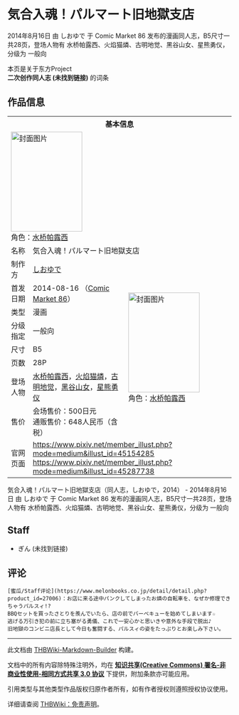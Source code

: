 # 気合入魂！パルマート旧地獄支店

<!-- source html: G:\repos\THBWiki-Markdown-Builder\THBWikiMarkdown\Temp\main\5\5a\ns0%3A%E6%B0%97%E5%90%88%E5%85%A5%E9%AD%82%EF%BC%81%E3%83%91%E3%83%AB%E3%83%9E%E3%83%BC%E3%83%88%E6%97%A7%E5%9C%B0%E7%8D%84%E6%94%AF%E5%BA%97.html -->

2014年8月16日 由 しおゆで 于 Comic Market 86 发布的漫画同人志，B5尺寸一共28页，登场人物有 水桥帕露西、火焰猫燐、古明地觉、黑谷山女、星熊勇仪，分级为 一般向

本页是关于东方Project  
 **二次创作同人志 (未找到链接)** 的词条
## 作品信息

<table><tbody><tr><th colspan="3">基本信息</th></tr><tr><td class="cover-artwork-mobile" colspan="2"><a href="./文件-気合入魂！パルマート旧地獄支店封面.jpg.md" class="image" title="封面图片"><img alt="封面图片" src="https://upload.thwiki.cc/thumb/2/2b/%E6%B0%97%E5%90%88%E5%85%A5%E9%AD%82%EF%BC%81%E3%83%91%E3%83%AB%E3%83%9E%E3%83%BC%E3%83%88%E6%97%A7%E5%9C%B0%E7%8D%84%E6%94%AF%E5%BA%97%E5%B0%81%E9%9D%A2.jpg/160px-%E6%B0%97%E5%90%88%E5%85%A5%E9%AD%82%EF%BC%81%E3%83%91%E3%83%AB%E3%83%9E%E3%83%BC%E3%83%88%E6%97%A7%E5%9C%B0%E7%8D%84%E6%94%AF%E5%BA%97%E5%B0%81%E9%9D%A2.jpg" decoding="async" loading="lazy" width="160" height="224" srcset="https://upload.thwiki.cc/thumb/2/2b/%E6%B0%97%E5%90%88%E5%85%A5%E9%AD%82%EF%BC%81%E3%83%91%E3%83%AB%E3%83%9E%E3%83%BC%E3%83%88%E6%97%A7%E5%9C%B0%E7%8D%84%E6%94%AF%E5%BA%97%E5%B0%81%E9%9D%A2.jpg/240px-%E6%B0%97%E5%90%88%E5%85%A5%E9%AD%82%EF%BC%81%E3%83%91%E3%83%AB%E3%83%9E%E3%83%BC%E3%83%88%E6%97%A7%E5%9C%B0%E7%8D%84%E6%94%AF%E5%BA%97%E5%B0%81%E9%9D%A2.jpg 1.5x, https://upload.thwiki.cc/thumb/2/2b/%E6%B0%97%E5%90%88%E5%85%A5%E9%AD%82%EF%BC%81%E3%83%91%E3%83%AB%E3%83%9E%E3%83%BC%E3%83%88%E6%97%A7%E5%9C%B0%E7%8D%84%E6%94%AF%E5%BA%97%E5%B0%81%E9%9D%A2.jpg/320px-%E6%B0%97%E5%90%88%E5%85%A5%E9%AD%82%EF%BC%81%E3%83%91%E3%83%AB%E3%83%9E%E3%83%BC%E3%83%88%E6%97%A7%E5%9C%B0%E7%8D%84%E6%94%AF%E5%BA%97%E5%B0%81%E9%9D%A2.jpg 2x" data-file-width="600" data-file-height="839"></a><div class="cover-char">角色：<a href="./水桥帕露西.md" title="水桥帕露西">水桥帕露西</a></div></td>
</tr><tr><td class="label">名称</td><td colspan="2"> 気合入魂！パルマート旧地獄支店 </td></tr><tr><td class="label">制作方</td><td><a href="./しおゆで.md" title="しおゆで">しおゆで</a></td><td class="cover-artwork" rowspan="8" style="min-width:224px;"><a href="./文件-気合入魂！パルマート旧地獄支店封面.jpg.md" class="image" title="封面图片"><img alt="封面图片" src="https://upload.thwiki.cc/thumb/2/2b/%E6%B0%97%E5%90%88%E5%85%A5%E9%AD%82%EF%BC%81%E3%83%91%E3%83%AB%E3%83%9E%E3%83%BC%E3%83%88%E6%97%A7%E5%9C%B0%E7%8D%84%E6%94%AF%E5%BA%97%E5%B0%81%E9%9D%A2.jpg/160px-%E6%B0%97%E5%90%88%E5%85%A5%E9%AD%82%EF%BC%81%E3%83%91%E3%83%AB%E3%83%9E%E3%83%BC%E3%83%88%E6%97%A7%E5%9C%B0%E7%8D%84%E6%94%AF%E5%BA%97%E5%B0%81%E9%9D%A2.jpg" decoding="async" loading="lazy" width="160" height="224" srcset="https://upload.thwiki.cc/thumb/2/2b/%E6%B0%97%E5%90%88%E5%85%A5%E9%AD%82%EF%BC%81%E3%83%91%E3%83%AB%E3%83%9E%E3%83%BC%E3%83%88%E6%97%A7%E5%9C%B0%E7%8D%84%E6%94%AF%E5%BA%97%E5%B0%81%E9%9D%A2.jpg/240px-%E6%B0%97%E5%90%88%E5%85%A5%E9%AD%82%EF%BC%81%E3%83%91%E3%83%AB%E3%83%9E%E3%83%BC%E3%83%88%E6%97%A7%E5%9C%B0%E7%8D%84%E6%94%AF%E5%BA%97%E5%B0%81%E9%9D%A2.jpg 1.5x, https://upload.thwiki.cc/thumb/2/2b/%E6%B0%97%E5%90%88%E5%85%A5%E9%AD%82%EF%BC%81%E3%83%91%E3%83%AB%E3%83%9E%E3%83%BC%E3%83%88%E6%97%A7%E5%9C%B0%E7%8D%84%E6%94%AF%E5%BA%97%E5%B0%81%E9%9D%A2.jpg/320px-%E6%B0%97%E5%90%88%E5%85%A5%E9%AD%82%EF%BC%81%E3%83%91%E3%83%AB%E3%83%9E%E3%83%BC%E3%83%88%E6%97%A7%E5%9C%B0%E7%8D%84%E6%94%AF%E5%BA%97%E5%B0%81%E9%9D%A2.jpg 2x" data-file-width="600" data-file-height="839"></a><div class="cover-char">角色：<a href="./水桥帕露西.md" title="水桥帕露西">水桥帕露西</a></div></td>
</tr><tr><td class="label">首发日期</td><td>2014-08-16&#160;（<a href="/展会作品列表?e=Comic+Market%2386">Comic Market 86</a>）</td></tr><tr><td class="label">类型</td><td>漫画</td></tr><tr><td class="label">分级指定</td><td>一般向</td></tr><tr><td class="label">尺寸</td><td>B5</td></tr><tr><td class="label">页数</td><td>28P</td></tr><tr><td class="label">登场人物</td><td><a href="./水桥帕露西.md" title="水桥帕露西">水桥帕露西</a>，<a href="./火焰猫燐.md" title="火焰猫燐">火焰猫燐</a>，<a href="./古明地觉.md" title="古明地觉">古明地觉</a>，<a href="./黑谷山女.md" title="黑谷山女">黑谷山女</a>，<a href="./星熊勇仪.md" title="星熊勇仪">星熊勇仪</a></td></tr><tr><td class="label">售价</td><td>会场售价：500日元<br>通贩售价：648人民币（含税）</td></tr>
<tr><td class="label">官网页面</td><td colspan="2"><a rel="nofollow" class="external free" href="https://www.pixiv.net/member_illust.php?mode=medium&amp;illust_id=45154285">https://www.pixiv.net/member_illust.php?mode=medium&amp;illust_id=45154285</a><br><a rel="nofollow" class="external free" href="https://www.pixiv.net/member_illust.php?mode=medium&amp;illust_id=45287738">https://www.pixiv.net/member_illust.php?mode=medium&amp;illust_id=45287738</a></td></tr></tbody></table>

気合入魂！パルマート旧地獄支店（同人志，しおゆで，2014） - 2014年8月16日 由 しおゆで 于 Comic Market 86 发布的漫画同人志，B5尺寸一共28页，登场人物有 水桥帕露西、火焰猫燐、古明地觉、黑谷山女、星熊勇仪，分级为 一般向
## Staff
- ぎん (未找到链接)

## 评论
```
[蜜瓜/Staff评论](https://www.melonbooks.co.jp/detail/detail.php?product_id=27006)：お店に来る途中パンクしてしまったお燐の自転車を、なぜか修理できちゃうパルスィ!?
BBQセットを買ったさとりを羨んでいたら、店の前でバーベキューを始めてしまいます☆
逃げる万引き犯の前に立ち塞がる勇儀、これで一安心かと思いきや意外な手段で脱出♪
旧地獄のコンビニ店長として今日も奮闘する、パルスィの姿をたっぷりとお楽しみ下さい。
```

  
  

  





---

此文档由 [THBWiki-Markdown-Builder](https://github.com/Delsin-Yu/THBWiki-Markdown-Builder) 构建。

文档中的所有内容除特殊注明外，均在 [**知识共享(Creative Commons) 署名-非商业性使用-相同方式共享 3.0 协议**](https://creativecommons.org/licenses/by-sa/3.0/deed.zh-hans) 下提供，附加条款亦可能应用。

引用类型与其他类型作品版权归原作者所有，如有作者授权则遵照授权协议使用。

详细请查阅 [THBWiki：免责声明](https://thbwiki.cc/THBWiki:%E5%85%8D%E8%B4%A3%E5%A3%B0%E6%98%8E)。

